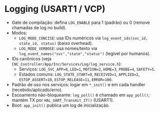 # Logging (USART1 / VCP)

- Gate de compilação: defina `LOG_ENABLE` para 1 (padrão) ou 0 (remove chamadas de log no build).
- Modos:
  - `LOG_MODE_CONCISE`: usa IDs numéricos via `log_event_ids(svc_id, state_id, status)` (baixo overhead).
  - `LOG_MODE_VERBOSE`: usa nomes/texto via `log_event_names("svc","state","status")` (legível por humanos).
- IDs canônicos (veja `CNC_Controller/App/Inc/Services/Log/log_service.h`):
  - Serviços: `LOG_SVC_APP=0`, `LED=1`, `MOTION=2`, `HOME=3`, `PROBE=4`, `SAFETY=5`.
  - Estados comuns: `LOG_STATE_START=0`, `RECEIVED=1`, `APPLIED=2`, `ESTOP_ASSERT=10`, `ESTOP_RELEASE=11`, `ERROR=100`.
- Padrão de uso nos serviços: logar em `*_init()` e em cada handler (recebido/aplicado/erro).
- Escoamento não-bloqueante: `log_poll()` é chamado em `app_poll()`; mantém TX por `HAL_UART_Transmit_IT()` (USART1).
- Boot: `app_init()` publica um log de inicialização.

